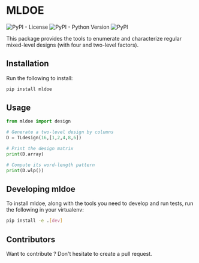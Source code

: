 # MLDOE

![PyPI - License](https://img.shields.io/pypi/l/mldoe)
![PyPI - Python Version](https://img.shields.io/pypi/pyversions/mldoe)
![PyPI](https://img.shields.io/pypi/v/mldoe)
<!-- Add badges for:
-cover (coveralls.io)
-CI (travis.org)
-read the docs(readthedocs.io)
-dependencies (requires.io) -->

This package provides the tools to enumerate and characterize regular mixed-level designs (with four and two-level factors).

## Installation

Run the following to install:

```python
pip install mldoe
```

## Usage

```python
from mldoe import design

# Generate a two-level design by columns
D = TLdesign(16,[1,2,4,8,6])

# Print the design matrix
print(D.array)

# Compute its word-length pattern
print(D.wlp())

```

## Developing mldoe

To install mldoe, along with the tools you need to develop and run tests, run the following in your virtualenv:

```bash
pip install -e .[dev]
```

## Contributors

Want to contribute ? 
Don't hesitate to create a pull request.